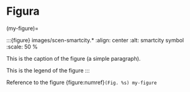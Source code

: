 # Figura

(my-figure)=

:::{figure} images/scen-smartcity.*
:align: center
:alt: smartcity symbol
:scale: 50 %

This is the caption of the figure (a simple paragraph).

This is the legend of the figure
:::

Reference to the figure {figure:numref}`(Fig. %s) my-figure`
